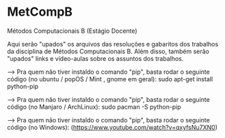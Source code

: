 # MetCompB
Métodos Computacionais B (Estágio Docente)

Aqui serão "upados" os arquivos das resoluções e gabaritos dos trabalhos da disciplina de Métodos Computacionais B. 
Além disso, também serão "upados" links e vídeo-aulas sobre os assuntos dos trabalhos. 


--> Pra quem não tiver instaldo o comando "pip", basta rodar o seguinte código (no ubuntu / popOS / Mint , gnome em geral):
 sudo apt-get install python-pip
 
--> Pra quem não tiver instaldo o comando "pip", basta rodar o seguinte código (no Manjaro / ArchLinux):
 sudo pacman -S python-pip
 
--> Pra quem não tiver instaldo o comando "pip", basta rodar o seguinte código (no Windows):
(https://www.youtube.com/watch?v=qxyfsNu7XN0)
